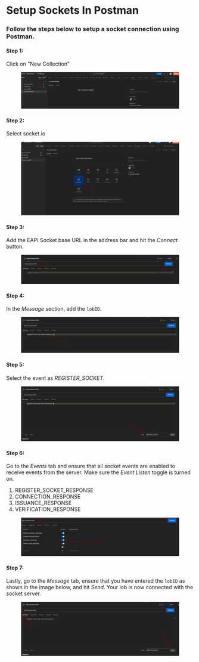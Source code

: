 # Setup Sockets In Postman

### Follow the steps below to setup a socket connection using Postman.

#### Step 1:

Click on "New Collection"

<figure><img src="../../.gitbook/assets/image 1.png" alt=""><figcaption></figcaption></figure>

#### Step 2:

Select socket.io

<figure><img src="../../.gitbook/assets/image 2.png" alt=""><figcaption></figcaption></figure>

#### Step 3:

Add the EAPI Socket base URL in the address bar and hit the _Connect_ button.

<figure><img src="../../.gitbook/assets/image 3.png" alt=""><figcaption></figcaption></figure>

#### Step 4:

In the _Message_ section, add the `lobID`.

<figure><img src="../../.gitbook/assets/image 4.png" alt=""><figcaption></figcaption></figure>

#### Step 5:

Select the event as _REGISTER\_SOCKET_.

<figure><img src="../../.gitbook/assets/image 5.png" alt=""><figcaption></figcaption></figure>

#### Step 6:

Go to the _Events_ tab and ensure that all socket events are enabled to receive events from the server. Make sure the _Event Listen_ toggle is turned on.

1. REGISTER\_SOCKET\_RESPONSE
2. CONNECTION\_RESPONSE
3. ISSUANCE\_RESPONSE
4. VERIFICATION\_RESPONSE

<figure><img src="../../.gitbook/assets/image.png" alt=""><figcaption></figcaption></figure>

#### Step 7:

Lastly, go to the _Message_ tab, ensure that you have entered the `lobID` as shown in the image below, and hit _Send_. Your lob is now connected with the socket server.

<figure><img src="../../.gitbook/assets/image 7.png" alt=""><figcaption></figcaption></figure>













